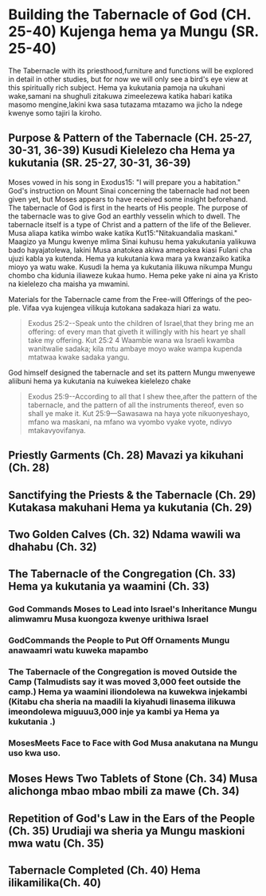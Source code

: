 <h1><span lang='en'>Building the Tabernacle of God (CH. 25-40) </span><span lang='swa'>Kujenga hema ya Mungu (SR. 25-40) </span></h1>
<p><span lang='en'>The Tabernacle with its priesthood&#44;furniture and functions will be explored in detail in other studies&#44; but for now we will only see a bird&apos;s eye view at this spiritually rich subject. </span><span lang='swa'>Hema ya kukutania pamoja na ukuhani wake&#44;samani na shughuli zitakuwa zimeelezewa katika habari katika masomo mengine&#44;lakini kwa sasa tutazama mtazamo wa jicho la ndege kwenye somo tajiri la kiroho. </span></p>
<h2><span lang='en'>Purpose &amp; Pattern of the Tabernacle (CH. 25-27&#44; 30-31&#44; 36-39) </span><span lang='swa'>Kusudi Kielelezo cha Hema ya kukutania (SR. 25-27&#44; 30-31&#44; 36-39) </span></h2>
<p><span lang='en'>Moses vowed in his song in Exodus15: &quot;I will prepare you a habitation.&quot; God&apos;s instruction on Mount Sinai concerning the tabernacle had not been given yet&#44; but Moses appears to have received some insight beforehand. The tabernacle of God is first in the hearts of His people. The purpose of the tabernacle was to give God an earthly vesselin which to dwell. The tabernacle itself is a type of Christ and a pattern of the life of the Believer. </span><span lang='swa'>Musa aliapa katika wimbo wake katika Kut15:"Nitakuandalia maskani." Maagizo ya Mungu kwenye mlima Sinai kuhusu hema yakukutania yalikuwa bado hayajatolewa&#44; lakini Musa anatokea akiwa amepokea kiasi Fulani cha ujuzi kabla ya kutenda. Hema ya kukutania kwa mara ya kwanzaiko katika mioyo ya watu wake. Kusudi la hema ya kukutania ilikuwa nikumpa Mungu chombo cha kidunia iliaweze kukaa humo. Hema peke yake ni aina ya Kristo na kielelezo cha maisha ya mwamini. </span></p>
<p><span lang='en'>Materials for the Tabernacle came from the Free-will Offerings of the people. </span><span lang='swa'>Vifaa vya kujengea vilikuja kutokana sadakaza hiari za watu. </span></p>
<blockquote><span lang='en'>Exodus 25:2--Speak unto the children of Israel&#44;that they bring me an offering: of every man that giveth it willingly with his heart ye shall take my offering. </span><span lang='swa'>Kut 25:2 4 Waambie wana wa Israeli kwamba wanitwalie sadaka; kila mtu ambaye moyo wake wampa kupenda mtatwaa kwake sadaka yangu. </span></blockquote>
<p><span lang='en'>God himself designed the tabernacle and set its pattern </span><span lang='swa'>Mungu mwenyewe aliibuni hema ya kukutania na kuiwekea kielelezo chake </span></p>
<blockquote><span lang='en'>Exodus 25:9--According to all that I shew thee&#44;after the pattern of the tabernacle&#44; and the pattern of all the instruments thereof&#44; even so shall ye make it. </span><span lang='swa'>Kut 25:9&mdash;Sawasawa na haya yote nikuonyeshayo&#44; mfano wa maskani&#44; na mfano wa vyombo vyake vyote&#44; ndivyo mtakavyovifanya. </span></blockquote>
<h2><span lang='en'>Priestly Garments (Ch. 28) </span><span lang='swa'>Mavazi ya kikuhani (Ch. 28) </span></h2>
<h2><span lang='en'>Sanctifying the Priests &amp; the Tabernacle (Ch. 29) </span><span lang='swa'>Kutakasa makuhani Hema ya kukutania (Ch. 29) </span></h2>
<h2><span lang='en'>Two Golden Calves (Ch. 32) </span><span lang='swa'>Ndama wawili wa dhahabu (Ch. 32) </span></h2>
<h2><span lang='en'>The Tabernacle of the Congregation (Ch. 33) </span><span lang='swa'>Hema ya kukutania ya waamini (Ch. 33) </span></h2>
<h3><span lang='en'>God Commands Moses to Lead into Israel&apos;s Inheritance </span><span lang='swa'>Mungu alimwamru Musa kuongoza kwenye urithiwa Israel </span></h3>
<h3><span lang='en'>GodCommands the People to Put Off Ornaments </span><span lang='swa'>Mungu anawaamri watu kuweka mapambo </span></h3>
<h3><span lang='en'>The Tabernacle of the Congregation is moved Outside the Camp (Talmudists say it was moved 3&#44;000 feet outside the camp.) </span><span lang='swa'>Hema ya waamini iliondolewa na kuwekwa injekambi (Kitabu cha sheria na maadili la kiyahudi linasema ilikuwa imeondolewa miguuu3&#44;000 inje ya kambi ya Hema ya kukutania .) </span></h3>
<h3><span lang='en'>MosesMeets Face to Face with God </span><span lang='swa'>Musa anakutana na Mungu uso kwa uso. </span></h3>
<h2><span lang='en'>Moses Hews Two Tablets of Stone (Ch. 34) </span><span lang='swa'>Musa alichonga mbao mbao mbili za mawe (Ch. 34) </span></h2>
<h2><span lang='en'>Repetition of God&apos;s Law in the Ears of the People (Ch. 35) </span><span lang='swa'>Urudiaji wa sheria ya Mungu maskioni mwa watu (Ch. 35) </span></h2>
<h2><span lang='en'>Tabernacle Completed (Ch. 40) </span><span lang='swa'>Hema ilikamilika(Ch. 40) </span></h2>